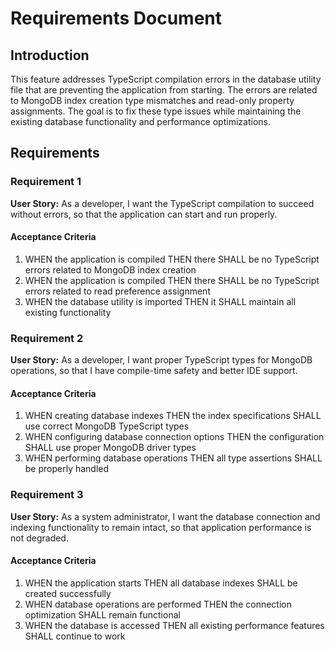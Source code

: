# Requirements Document

## Introduction

This feature addresses TypeScript compilation errors in the database utility file that are preventing the application from starting. The errors are related to MongoDB index creation type mismatches and read-only property assignments. The goal is to fix these type issues while maintaining the existing database functionality and performance optimizations.

## Requirements

### Requirement 1

**User Story:** As a developer, I want the TypeScript compilation to succeed without errors, so that the application can start and run properly.

#### Acceptance Criteria

1. WHEN the application is compiled THEN there SHALL be no TypeScript errors related to MongoDB index creation
2. WHEN the application is compiled THEN there SHALL be no TypeScript errors related to read preference assignment
3. WHEN the database utility is imported THEN it SHALL maintain all existing functionality

### Requirement 2

**User Story:** As a developer, I want proper TypeScript types for MongoDB operations, so that I have compile-time safety and better IDE support.

#### Acceptance Criteria

1. WHEN creating database indexes THEN the index specifications SHALL use correct MongoDB TypeScript types
2. WHEN configuring database connection options THEN the configuration SHALL use proper MongoDB driver types
3. WHEN performing database operations THEN all type assertions SHALL be properly handled

### Requirement 3

**User Story:** As a system administrator, I want the database connection and indexing functionality to remain intact, so that application performance is not degraded.

#### Acceptance Criteria

1. WHEN the application starts THEN all database indexes SHALL be created successfully
2. WHEN database operations are performed THEN the connection optimization SHALL remain functional
3. WHEN the database is accessed THEN all existing performance features SHALL continue to work